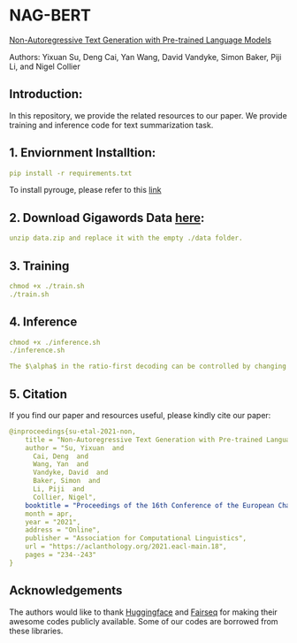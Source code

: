 # NAG-BERT
[Non-Autoregressive Text Generation with Pre-trained Language Models](https://arxiv.org/abs/2102.08220)

Authors: Yixuan Su, Deng Cai, Yan Wang, David Vandyke, Simon Baker, Piji Li, and Nigel Collier

## Introduction:
In this repository, we provide the related resources to our paper. We provide training and inference code for text summarization task.

## 1. Enviornment Installtion:
```yaml
pip install -r requirements.txt
```
To install pyrouge, please refer to this [link](https://sagor-sarker.medium.com/how-to-install-rouge-pyrouge-in-ubuntu-16-04-7f0ec1cda81b)

## 2. Download Gigawords Data [here](https://drive.google.com/file/d/1Jx9yfx45UJmFsO6y9lBlkGshPD3tF8Xy/view?usp=sharing):
```yaml
unzip data.zip and replace it with the empty ./data folder.
```

## 3. Training
```yaml
chmod +x ./train.sh
./train.sh
```

## 4. Inference

```yaml
chmod +x ./inference.sh
./inference.sh

The $\alpha$ in the ratio-first decoding can be controlled by changing the value of --length_ratio
```

## 5. Citation
If you find our paper and resources useful, please kindly cite our paper:
```yaml
@inproceedings{su-etal-2021-non,
    title = "Non-Autoregressive Text Generation with Pre-trained Language Models",
    author = "Su, Yixuan  and
      Cai, Deng  and
      Wang, Yan  and
      Vandyke, David  and
      Baker, Simon  and
      Li, Piji  and
      Collier, Nigel",
    booktitle = "Proceedings of the 16th Conference of the European Chapter of the Association for Computational Linguistics: Main Volume",
    month = apr,
    year = "2021",
    address = "Online",
    publisher = "Association for Computational Linguistics",
    url = "https://aclanthology.org/2021.eacl-main.18",
    pages = "234--243"
}
```

## Acknowledgements
The authors would like to thank [Huggingface](https://huggingface.co/) and [Fairseq](https://github.com/pytorch/fairseq) for making their awesome codes publicly available. Some of our codes are borrowed from these libraries.

